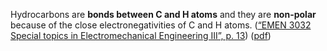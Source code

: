 Hydrocarbons are **bonds between C and H atoms** and they are **non-polar** because of the close electronegativities of C and H atoms.  ([“EMEN 3032 Special topics in Electromechanical Engineering III”, p. 13](zotero://select/library/items/3UBF9LWL)) ([pdf](zotero://open-pdf/library/items/IJLPFJ7H?page=13&annotation=G2GH3CVU))
